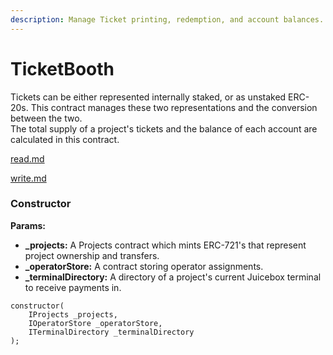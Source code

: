```yaml
---
description: Manage Ticket printing, redemption, and account balances.
---
```


# TicketBooth

Tickets can be either represented internally staked, or as unstaked ERC-20s. This contract manages these two representations and the conversion between the two.\
The total supply of a project's tickets and the balance of each account are calculated in this contract.

[read.md](read.md)

[write.md](write.md)

### Constructor

**Params:**

- **\_projects:** A Projects contract which mints ERC-721's that represent project ownership and transfers.
- **\_operatorStore:** A contract storing operator assignments.
- **\_terminalDirectory:** A directory of a project's current Juicebox terminal to receive payments in.

```
constructor(
    IProjects _projects,
    IOperatorStore _operatorStore,
    ITerminalDirectory _terminalDirectory
);
```
